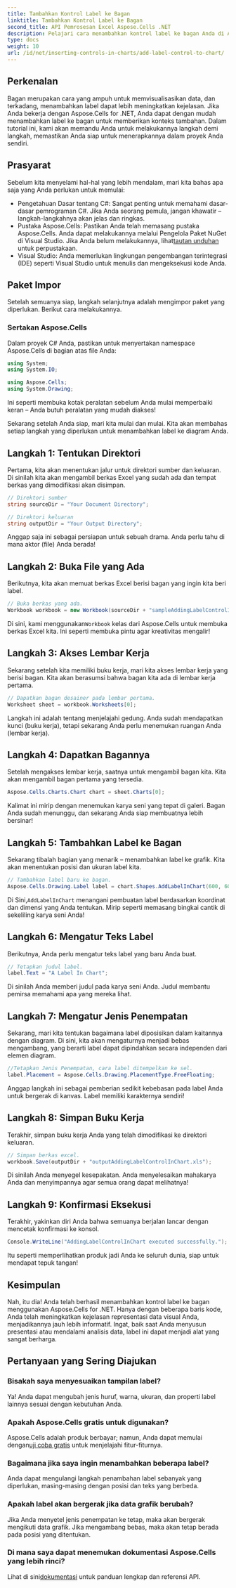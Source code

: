 ```yaml
---
title: Tambahkan Kontrol Label ke Bagan
linktitle: Tambahkan Kontrol Label ke Bagan
second_title: API Pemrosesan Excel Aspose.Cells .NET
description: Pelajari cara menambahkan kontrol label ke bagan Anda di Aspose.Cells for .NET dengan panduan langkah demi langkah ini. Tingkatkan visualisasi data Anda.
type: docs
weight: 10
url: /id/net/inserting-controls-in-charts/add-label-control-to-chart/
---
```

## Perkenalan

Bagan merupakan cara yang ampuh untuk memvisualisasikan data, dan terkadang, menambahkan label dapat lebih meningkatkan kejelasan. Jika Anda bekerja dengan Aspose.Cells for .NET, Anda dapat dengan mudah menambahkan label ke bagan untuk memberikan konteks tambahan. Dalam tutorial ini, kami akan memandu Anda untuk melakukannya langkah demi langkah, memastikan Anda siap untuk menerapkannya dalam proyek Anda sendiri.

## Prasyarat

Sebelum kita menyelami hal-hal yang lebih mendalam, mari kita bahas apa saja yang Anda perlukan untuk memulai:

- Pengetahuan Dasar tentang C#: Sangat penting untuk memahami dasar-dasar pemrograman C#. Jika Anda seorang pemula, jangan khawatir – langkah-langkahnya akan jelas dan ringkas.
- Pustaka Aspose.Cells: Pastikan Anda telah memasang pustaka Aspose.Cells. Anda dapat melakukannya melalui Pengelola Paket NuGet di Visual Studio. Jika Anda belum melakukannya, lihat[tautan unduhan](https://releases.aspose.com/cells/net/) untuk perpustakaan.
- Visual Studio: Anda memerlukan lingkungan pengembangan terintegrasi (IDE) seperti Visual Studio untuk menulis dan mengeksekusi kode Anda.

## Paket Impor

Setelah semuanya siap, langkah selanjutnya adalah mengimpor paket yang diperlukan. Berikut cara melakukannya.

### Sertakan Aspose.Cells

Dalam proyek C# Anda, pastikan untuk menyertakan namespace Aspose.Cells di bagian atas file Anda:

```csharp
using System;
using System.IO;

using Aspose.Cells;
using System.Drawing;
```

Ini seperti membuka kotak peralatan sebelum Anda mulai memperbaiki keran – Anda butuh peralatan yang mudah diakses!

Sekarang setelah Anda siap, mari kita mulai dan mulai. Kita akan membahas setiap langkah yang diperlukan untuk menambahkan label ke diagram Anda.

## Langkah 1: Tentukan Direktori

Pertama, kita akan menentukan jalur untuk direktori sumber dan keluaran. Di sinilah kita akan mengambil berkas Excel yang sudah ada dan tempat berkas yang dimodifikasi akan disimpan.

```csharp
// Direktori sumber
string sourceDir = "Your Document Directory";

// Direktori keluaran
string outputDir = "Your Output Directory";
```

Anggap saja ini sebagai persiapan untuk sebuah drama. Anda perlu tahu di mana aktor (file) Anda berada!

## Langkah 2: Buka File yang Ada

Berikutnya, kita akan memuat berkas Excel berisi bagan yang ingin kita beri label. 

```csharp
// Buka berkas yang ada.
Workbook workbook = new Workbook(sourceDir + "sampleAddingLabelControlInChart.xls");
```

 Di sini, kami menggunakan`Workbook` kelas dari Aspose.Cells untuk membuka berkas Excel kita. Ini seperti membuka pintu agar kreativitas mengalir!

## Langkah 3: Akses Lembar Kerja

Sekarang setelah kita memiliki buku kerja, mari kita akses lembar kerja yang berisi bagan. Kita akan berasumsi bahwa bagan kita ada di lembar kerja pertama.

```csharp
// Dapatkan bagan desainer pada lembar pertama.
Worksheet sheet = workbook.Worksheets[0];
```

Langkah ini adalah tentang menjelajahi gedung. Anda sudah mendapatkan kunci (buku kerja), tetapi sekarang Anda perlu menemukan ruangan Anda (lembar kerja).

## Langkah 4: Dapatkan Bagannya

Setelah mengakses lembar kerja, saatnya untuk mengambil bagan kita. Kita akan mengambil bagan pertama yang tersedia.

```csharp
Aspose.Cells.Charts.Chart chart = sheet.Charts[0];
```

Kalimat ini mirip dengan menemukan karya seni yang tepat di galeri. Bagan Anda sudah menunggu, dan sekarang Anda siap membuatnya lebih bersinar!

## Langkah 5: Tambahkan Label ke Bagan

Sekarang tibalah bagian yang menarik – menambahkan label ke grafik. Kita akan menentukan posisi dan ukuran label kita.

```csharp
// Tambahkan label baru ke bagan.
Aspose.Cells.Drawing.Label label = chart.Shapes.AddLabelInChart(600, 600, 350, 900);
```

 Di Sini,`AddLabelInChart` menangani pembuatan label berdasarkan koordinat dan dimensi yang Anda tentukan. Mirip seperti memasang bingkai cantik di sekeliling karya seni Anda!

## Langkah 6: Mengatur Teks Label

Berikutnya, Anda perlu mengatur teks label yang baru Anda buat. 

```csharp
// Tetapkan judul label.
label.Text = "A Label In Chart";
```

Di sinilah Anda memberi judul pada karya seni Anda. Judul membantu pemirsa memahami apa yang mereka lihat.

## Langkah 7: Mengatur Jenis Penempatan

Sekarang, mari kita tentukan bagaimana label diposisikan dalam kaitannya dengan diagram. Di sini, kita akan mengaturnya menjadi bebas mengambang, yang berarti label dapat dipindahkan secara independen dari elemen diagram.

```csharp
//Tetapkan Jenis Penempatan, cara label ditempelkan ke sel.
label.Placement = Aspose.Cells.Drawing.PlacementType.FreeFloating; 
```

Anggap langkah ini sebagai pemberian sedikit kebebasan pada label Anda untuk bergerak di kanvas. Label memiliki karakternya sendiri!

## Langkah 8: Simpan Buku Kerja

Terakhir, simpan buku kerja Anda yang telah dimodifikasi ke direktori keluaran. 

```csharp
// Simpan berkas excel.
workbook.Save(outputDir + "outputAddingLabelControlInChart.xls");
```

Di sinilah Anda menyegel kesepakatan. Anda menyelesaikan mahakarya Anda dan menyimpannya agar semua orang dapat melihatnya!

## Langkah 9: Konfirmasi Eksekusi

Terakhir, yakinkan diri Anda bahwa semuanya berjalan lancar dengan mencetak konfirmasi ke konsol.

```csharp
Console.WriteLine("AddingLabelControlInChart executed successfully.");
```

Itu seperti memperlihatkan produk jadi Anda ke seluruh dunia, siap untuk mendapat tepuk tangan!

## Kesimpulan

Nah, itu dia! Anda telah berhasil menambahkan kontrol label ke bagan menggunakan Aspose.Cells for .NET. Hanya dengan beberapa baris kode, Anda telah meningkatkan kejelasan representasi data visual Anda, menjadikannya jauh lebih informatif. Ingat, baik saat Anda menyusun presentasi atau mendalami analisis data, label ini dapat menjadi alat yang sangat berharga.

## Pertanyaan yang Sering Diajukan

### Bisakah saya menyesuaikan tampilan label?
Ya! Anda dapat mengubah jenis huruf, warna, ukuran, dan properti label lainnya sesuai dengan kebutuhan Anda.

### Apakah Aspose.Cells gratis untuk digunakan?
 Aspose.Cells adalah produk berbayar; namun, Anda dapat memulai dengan[uji coba gratis](https://releases.aspose.com/) untuk menjelajahi fitur-fiturnya.

### Bagaimana jika saya ingin menambahkan beberapa label?
Anda dapat mengulangi langkah penambahan label sebanyak yang diperlukan, masing-masing dengan posisi dan teks yang berbeda.

### Apakah label akan bergerak jika data grafik berubah?
Jika Anda menyetel jenis penempatan ke tetap, maka akan bergerak mengikuti data grafik. Jika mengambang bebas, maka akan tetap berada pada posisi yang ditentukan.

### Di mana saya dapat menemukan dokumentasi Aspose.Cells yang lebih rinci?
 Lihat di sini[dokumentasi](https://reference.aspose.com/cells/net/) untuk panduan lengkap dan referensi API.